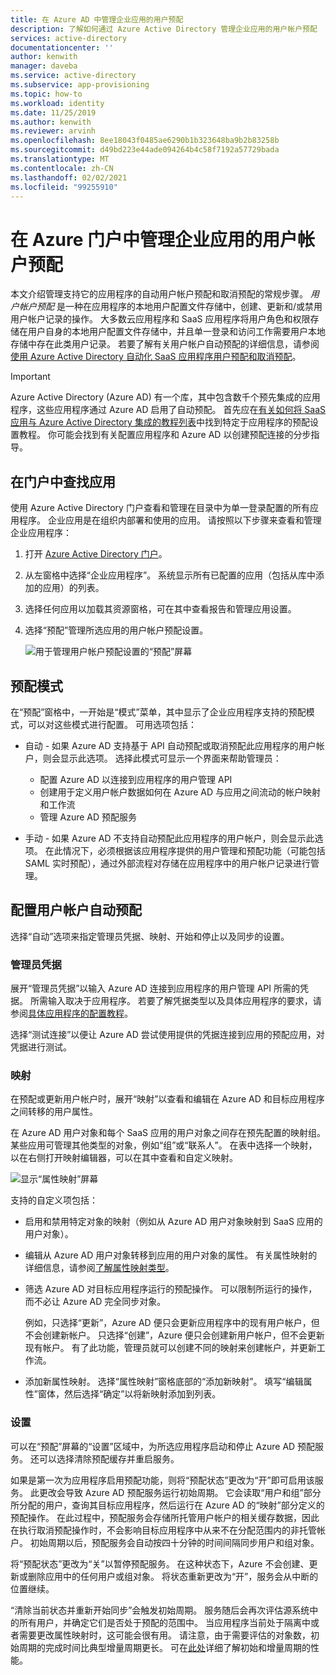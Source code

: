 ```yaml
---
title: 在 Azure AD 中管理企业应用的用户预配
description: 了解如何通过 Azure Active Directory 管理企业应用的用户帐户预配
services: active-directory
documentationcenter: ''
author: kenwith
manager: daveba
ms.service: active-directory
ms.subservice: app-provisioning
ms.topic: how-to
ms.workload: identity
ms.date: 11/25/2019
ms.author: kenwith
ms.reviewer: arvinh
ms.openlocfilehash: 8ee18043f0485ae6290b1b323648ba9b2b83258b
ms.sourcegitcommit: d49bd223e44ade094264b4c58f7192a57729bada
ms.translationtype: MT
ms.contentlocale: zh-CN
ms.lasthandoff: 02/02/2021
ms.locfileid: "99255910"
---
```

# <a name="managing-user-account-provisioning-for-enterprise-apps-in-the-azure-portal"></a>在 Azure 门户中管理企业应用的用户帐户预配

本文介绍管理支持它的应用程序的自动用户帐户预配和取消预配的常规步骤。 *用户帐户预配* 是一种在应用程序的本地用户配置文件存储中，创建、更新和/或禁用用户帐户记录的操作。 大多数云应用程序和 SaaS 应用程序将用户角色和权限存储在用户自身的本地用户配置文件存储中，并且单一登录和访问工作需要用户本地存储中存在此类用户记录。 若要了解有关用户帐户自动预配的详细信息，请参阅[使用 Azure Active Directory 自动化 SaaS 应用程序用户预配和取消预配](user-provisioning.md)。

> [!IMPORTANT]
> Azure Active Directory (Azure AD) 有一个库，其中包含数千个预先集成的应用程序，这些应用程序通过 Azure AD 启用了自动预配。 首先应在[有关如何将 SaaS 应用与 Azure Active Directory 集成的教程列表](../saas-apps/tutorial-list.md)中找到特定于应用程序的预配设置教程。 你可能会找到有关配置应用程序和 Azure AD 以创建预配连接的分步指导。

## <a name="finding-your-apps-in-the-portal"></a>在门户中查找应用

使用 Azure Active Directory 门户查看和管理在目录中为单一登录配置的所有应用程序。 企业应用是在组织内部署和使用的应用。 请按照以下步骤来查看和管理企业应用程序：

1. 打开 [Azure Active Directory 门户](https://aad.portal.azure.com)。
1. 从左窗格中选择“企业应用程序”。 系统显示所有已配置的应用（包括从库中添加的应用）的列表。
1. 选择任何应用以加载其资源窗格，可在其中查看报告和管理应用设置。
1. 选择“预配”管理所选应用的用户帐户预配设置。

   ![用于管理用户帐户预配设置的“预配”屏幕](./media/configure-automatic-user-provisioning-portal/enterprise-apps-provisioning.png)

## <a name="provisioning-modes"></a>预配模式

在“预配”窗格中，一开始是“模式”菜单，其中显示了企业应用程序支持的预配模式，可以对这些模式进行配置。 可用选项包括：

* 自动 - 如果 Azure AD 支持基于 API 自动预配或取消预配此应用程序的用户帐户，则会显示此选项。 选择此模式可显示一个界面来帮助管理员：

  * 配置 Azure AD 以连接到应用程序的用户管理 API
  * 创建用于定义用户帐户数据如何在 Azure AD 与应用之间流动的帐户映射和工作流
  * 管理 Azure AD 预配服务

* 手动 - 如果 Azure AD 不支持自动预配此应用程序的用户帐户，则会显示此选项。 在此情况下，必须根据该应用程序提供的用户管理和预配功能（可能包括 SAML 实时预配），通过外部流程对存储在应用程序中的用户帐户记录进行管理。

## <a name="configuring-automatic-user-account-provisioning"></a>配置用户帐户自动预配

选择“自动”选项来指定管理员凭据、映射、开始和停止以及同步的设置。

### <a name="admin-credentials"></a>管理员凭据

展开“管理员凭据”以输入 Azure AD 连接到应用程序的用户管理 API 所需的凭据。 所需输入取决于应用程序。 若要了解凭据类型以及具体应用程序的要求，请参阅[具体应用程序的配置教程](user-provisioning.md)。

选择“测试连接”以便让 Azure AD 尝试使用提供的凭据连接到应用的预配应用，对凭据进行测试。

### <a name="mappings"></a>映射

在预配或更新用户帐户时，展开“映射”以查看和编辑在 Azure AD 和目标应用程序之间转移的用户属性。

在 Azure AD 用户对象和每个 SaaS 应用的用户对象之间存在预先配置的映射组。 某些应用可管理其他类型的对象，例如“组”或“联系人”。 在表中选择一个映射，以在右侧打开映射编辑器，可以在其中查看和自定义映射。

![显示“属性映射”屏幕](./media/configure-automatic-user-provisioning-portal/enterprise-apps-provisioning-mapping.png)

支持的自定义项包括：

* 启用和禁用特定对象的映射（例如从 Azure AD 用户对象映射到 SaaS 应用的用户对象）。
* 编辑从 Azure AD 用户对象转移到应用的用户对象的属性。 有关属性映射的详细信息，请参阅[了解属性映射类型](customize-application-attributes.md#understanding-attribute-mapping-types)。
* 筛选 Azure AD 对目标应用程序运行的预配操作。 可以限制所运行的操作，而不必让 Azure AD 完全同步对象。

  例如，只选择“更新”，Azure AD 便只会更新应用程序中的现有用户帐户，但不会创建新帐户。 只选择“创建”，Azure 便只会创建新用户帐户，但不会更新现有帐户。 有了此功能，管理员就可以创建不同的映射来创建帐户，并更新工作流。

* 添加新属性映射。 选择“属性映射”窗格底部的“添加新映射”。 填写“编辑属性”窗体，然后选择“确定”以将新映射添加到列表。

### <a name="settings"></a>设置

可以在“预配”屏幕的“设置”区域中，为所选应用程序启动和停止 Azure AD 预配服务。 还可以选择清除预配缓存并重启服务。

如果是第一次为应用程序启用预配功能，则将“预配状态”更改为“开”即可启用该服务。 此更改会导致 Azure AD 预配服务运行初始周期。 它会读取“用户和组”部分所分配的用户，查询其目标应用程序，然后运行在 Azure AD 的“映射”部分定义的预配操作。 在此过程中，预配服务会存储所托管用户帐户的相关缓存数据，因此在执行取消预配操作时，不会影响目标应用程序中从来不在分配范围内的非托管帐户。 初始周期以后，预配服务会自动按四十分钟的时间间隔同步用户和组对象。

将“预配状态”更改为“关”以暂停预配服务。 在这种状态下，Azure 不会创建、更新或删除应用中的任何用户或组对象。 将状态重新更改为“开”，服务会从中断的位置继续。

“清除当前状态并重新开始同步”会触发初始周期。 服务随后会再次评估源系统中的所有用户，并确定它们是否处于预配的范围中。 当应用程序当前处于隔离中或者需要更改属性映射时，这可能会很有用。 请注意，由于需要评估的对象数，初始周期的完成时间比典型增量周期更长。 可在[此处](application-provisioning-when-will-provisioning-finish-specific-user.md)详细了解初始和增量周期的性能。